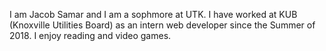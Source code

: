 I am Jacob Samar and I am a sophmore at UTK. I have worked at KUB (Knoxville Utilities Board) as an intern web developer since the Summer of 2018. I enjoy reading and video games. 
